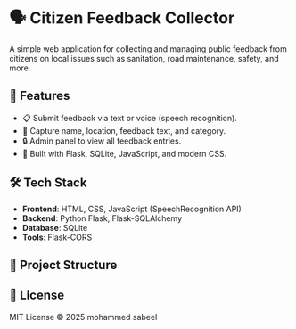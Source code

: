 # 🗣️ Citizen Feedback Collector

A simple web application for collecting and managing public feedback from citizens on local issues such as sanitation, road maintenance, safety, and more.

## 🚀 Features

- 📋 Submit feedback via text or voice (speech recognition).
- 📍 Capture name, location, feedback text, and category.
- 🔒 Admin panel to view all feedback entries.
- 🧠 Built with Flask, SQLite, JavaScript, and modern CSS.

## 🛠️ Tech Stack

- **Frontend**: HTML, CSS, JavaScript (SpeechRecognition API)
- **Backend**: Python Flask, Flask-SQLAlchemy
- **Database**: SQLite
- **Tools**: Flask-CORS

## 📂 Project Structure

## 📜 License

MIT License © 2025 mohammed sabeel
